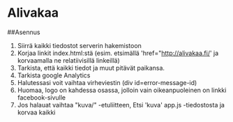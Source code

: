 # Alivakaa

##Asennus
1. Siirrä kaikki tiedostot serverin hakemistoon
2. Korjaa linkit index.html:stä (esim. etsimällä 'href="http://alivakaa.fi/' ja korvaamalla ne relatiivisillä linkeillä)
3. Tarkista, että kaikki tiedot ja muut pitävät paikansa.
4. Tarkista google Analytics
5. Halutessasi voit vaihtaa virheviestin (div id=error-message-id)
6. Huomaa, logo on kahdessa osassa, jolloin vain oikeanpuoleinen on linkki facebook-sivulle
7. Jos halauat vaihtaa "kuva/" -etuliitteen, Etsi 'kuva' app.js -tiedostosta ja korvaa kaikki

